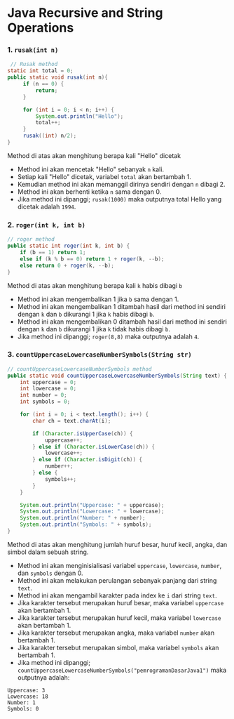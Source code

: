# Java Recursive and String Operations

### 1. `rusak(int n)`

```java
 // Rusak method
static int total = 0;
public static void rusak(int n){
     if (n == 0) {
         return;
     }

     for (int i = 0; i < n; i++) {
         System.out.println("Hello");
         total++;
     }
     rusak((int) n/2);
}
```
Method di atas akan menghitung berapa kali "Hello" dicetak
- Method ini akan mencetak "Hello" sebanyak `n` kali.
- Setiap kali "Hello" dicetak, variabel `total` akan bertambah 1.
- Kemudian method ini akan memanggil dirinya sendiri dengan `n` dibagi 2.
- Method ini akan berhenti ketika `n` sama dengan 0.
- Jika method ini dipanggi; `rusak(1000)` maka outputnya total Hello yang dicetak adalah `1994`.

### 2. `roger(int k, int b)`
```java
// roger method
public static int roger(int k, int b) {
    if (b == 1) return 1;
    else if (k % b == 0) return 1 + roger(k, --b);
    else return 0 + roger(k, --b);
}
```
Method di atas akan menghitung berapa kali `k` habis dibagi `b`
- Method ini akan mengembalikan 1 jika `b` sama dengan 1.
- Method ini akan mengembalikan 1 ditambah hasil dari method ini sendiri dengan `k` dan `b` dikurangi 1 jika `k` habis dibagi `b`.
- Method ini akan mengembalikan 0 ditambah hasil dari method ini sendiri dengan `k` dan `b` dikurangi 1 jika `k` tidak habis dibagi `b`.
- Jika method ini dipanggi; `roger(8,8)` maka outputnya adalah `4`.

### 3. `countUppercaseLowercaseNumberSymbols(String str)`

```java
// countUppercaseLowercaseNumberSymbols method
public static void countUppercaseLowercaseNumberSymbols(String text) {
    int uppercase = 0;
    int lowercase = 0;
    int number = 0;
    int symbols = 0;

    for (int i = 0; i < text.length(); i++) {
        char ch = text.charAt(i);

        if (Character.isUpperCase(ch)) {
            uppercase++;
        } else if (Character.isLowerCase(ch)) {
            lowercase++;
        } else if (Character.isDigit(ch)) {
            number++;
        } else {
            symbols++;
        }
    }

    System.out.println("Uppercase: " + uppercase);
    System.out.println("Lowercase: " + lowercase);
    System.out.println("Number: " + number);
    System.out.println("Symbols: " + symbols);
}   
```
Method di atas akan menghitung jumlah huruf besar, huruf kecil, angka, dan simbol dalam sebuah string.
- Method ini akan menginisialisasi variabel `uppercase`, `lowercase`, `number`, dan `symbols` dengan 0.
- Method ini akan melakukan perulangan sebanyak panjang dari string `text`.
- Method ini akan mengambil karakter pada index ke `i` dari string `text`.
- Jika karakter tersebut merupakan huruf besar, maka variabel `uppercase` akan bertambah 1.
- Jika karakter tersebut merupakan huruf kecil, maka variabel `lowercase` akan bertambah 1.
- Jika karakter tersebut merupakan angka, maka variabel `number` akan bertambah 1.
- Jika karakter tersebut merupakan simbol, maka variabel `symbols` akan bertambah 1.
- Jika method ini dipanggi; `countUppercaseLowercaseNumberSymbols("pemrogramanDasarJava1")` maka outputnya adalah:
```
Uppercase: 3
Lowercase: 18
Number: 1
Symbols: 0
```